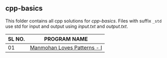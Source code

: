## cpp-basics

This folder contains all cpp solutions for _cpp-basics_.
Files with suffix `_std` use std for input and output using _input.txt_ and _output.txt_.

| SL NO. | PROGRAM NAME                                                      |
| ------ | ----------------------------------------------------------------- |
| 01     | [Manmohan Loves Patterns - I](/01_Manmohan%20Loves%20Patterns%20-%20I.cpp) |
